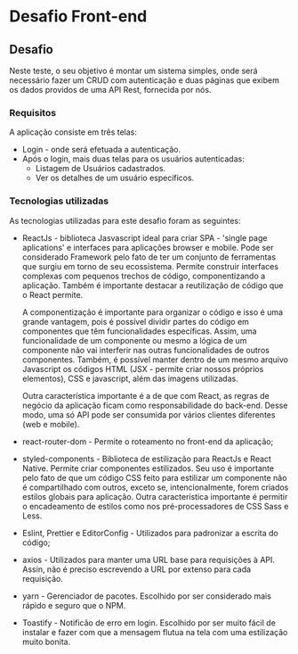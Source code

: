 # Desafio Front-end

## Desafio

Neste teste, o seu objetivo é montar um sistema simples, onde será necessário fazer um CRUD com autenticação e duas páginas que exibem os dados providos de uma API Rest, fornecida por nós.

### Requisitos

A aplicação consiste em três telas:

- Login - onde será efetuada a autenticação.
- Após o login, mais duas telas para os usuários autenticadas:
  - Listagem de Usuários cadastrados.
  - Ver os detalhes de um usuário específicos.

### Tecnologias utilizadas

As tecnologias utilizadas para este desafio foram as seguintes:

- ReactJs - biblioteca Jasvascript ideal para criar SPA - 'single page aplications' e interfaces para aplicações browser e mobile. Pode ser considerado Framework pelo fato de ter um conjunto de ferramentas que surgiu em torno de seu ecossistema. Permite construir interfaces complexas com pequenos trechos de código, componentizando a aplicação. Também é importante destacar a reutilização de código que o React permite.

  A componentização é importante para organizar o código e isso é uma grande vantagem, pois é possível dividir partes do código em componentes que têm funcionalidades específicas. Assim, uma funcionalidade de um componente ou mesmo a lógica de um componente não vai interferir nas outras funcionalidades de outros componentes.
  Também, é possível manter dentro de um mesmo arquivo Javascript os códigos HTML (JSX - permite criar nossos próprios elementos), CSS e javascript, além das imagens utilizadas.

  Outra característica importante é a de que com React, as regras de negócio da aplicação ficam como responsabilidade do back-end. Desse modo, uma só API pode ser consumida por vários clientes diferentes (web e mobile).

- react-router-dom - Permite o roteamento no front-end da aplicação;

- styled-components - Biblioteca de estilização para ReactJs e React Native. Permite criar componentes estilizados. Seu uso é importante pelo fato de que um código CSS feito para estilizar um componente não é compartilhado com outros, exceto se, intencionalmente, forem criados estilos globais para aplicação.
  Outra característica importante é permitir o encadeamento de estilos como nos pré-processadores de CSS Sass e Less.

- Eslint, Prettier e EditorConfig - Utilizados para padronizar a escrita do código;

- axios - Utilizados para manter uma URL base para requisições à API. Assin, não é preciso escrevendo a URL por extenso para cada requisição.

- yarn - Gerenciador de pacotes. Escolhido por ser considerado mais rápido e seguro que o NPM.

- Toastify - Notificão de erro em login. Escolhido por ser muito fácil de instalar e fazer com que a mensagem flutua na tela com uma estilização muito bonita.

